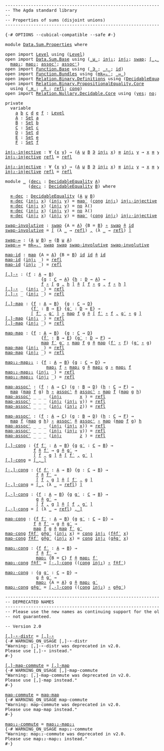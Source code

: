 <pre class="Agda"><a id="1" class="Comment">------------------------------------------------------------------------</a>
<a id="74" class="Comment">-- The Agda standard library</a>
<a id="103" class="Comment">--</a>
<a id="106" class="Comment">-- Properties of sums (disjoint unions)</a>
<a id="146" class="Comment">------------------------------------------------------------------------</a>

<a id="220" class="Symbol">{-#</a> <a id="224" class="Keyword">OPTIONS</a> <a id="232" class="Pragma">--cubical-compatible</a> <a id="253" class="Pragma">--safe</a> <a id="260" class="Symbol">#-}</a>

<a id="265" class="Keyword">module</a> <a id="272" href="Data.Sum.Properties.html" class="Module">Data.Sum.Properties</a> <a id="292" class="Keyword">where</a>

<a id="299" class="Keyword">open</a> <a id="304" class="Keyword">import</a> <a id="311" href="Level.html" class="Module">Level</a> <a id="317" class="Keyword">using</a> <a id="323" class="Symbol">(</a><a id="324" href="Agda.Primitive.html#742" class="Postulate">Level</a><a id="329" class="Symbol">)</a>
<a id="331" class="Keyword">open</a> <a id="336" class="Keyword">import</a> <a id="343" href="Data.Sum.Base.html" class="Module">Data.Sum.Base</a> <a id="357" class="Keyword">using</a> <a id="363" class="Symbol">(</a><a id="364" href="Data.Sum.Base.html#625" class="Datatype Operator">_⊎_</a><a id="367" class="Symbol">;</a> <a id="369" href="Data.Sum.Base.html#675" class="InductiveConstructor">inj₁</a><a id="373" class="Symbol">;</a> <a id="375" href="Data.Sum.Base.html#700" class="InductiveConstructor">inj₂</a><a id="379" class="Symbol">;</a> <a id="381" href="Data.Sum.Base.html#1185" class="Function">swap</a><a id="385" class="Symbol">;</a> <a id="387" href="Data.Sum.Base.html#811" class="Function Operator">[_,_]</a><a id="392" class="Symbol">;</a> <a id="394" href="Data.Sum.Base.html#1253" class="Function">map</a><a id="397" class="Symbol">;</a>
  <a id="401" href="Data.Sum.Base.html#1331" class="Function">map₁</a><a id="405" class="Symbol">;</a> <a id="407" href="Data.Sum.Base.html#1383" class="Function">map₂</a><a id="411" class="Symbol">;</a> <a id="413" href="Data.Sum.Base.html#1504" class="Function">assocˡ</a><a id="419" class="Symbol">;</a> <a id="421" href="Data.Sum.Base.html#1431" class="Function">assocʳ</a><a id="427" class="Symbol">)</a>
<a id="429" class="Keyword">open</a> <a id="434" class="Keyword">import</a> <a id="441" href="Function.Base.html" class="Module">Function.Base</a> <a id="455" class="Keyword">using</a> <a id="461" class="Symbol">(</a><a id="462" href="Function.Base.html#4486" class="Function Operator">_∋_</a><a id="465" class="Symbol">;</a> <a id="467" href="Function.Base.html#1115" class="Function Operator">_∘_</a><a id="470" class="Symbol">;</a> <a id="472" href="Function.Base.html#704" class="Function">id</a><a id="474" class="Symbol">)</a>
<a id="476" class="Keyword">open</a> <a id="481" class="Keyword">import</a> <a id="488" href="Function.Bundles.html" class="Module">Function.Bundles</a> <a id="505" class="Keyword">using</a> <a id="511" class="Symbol">(</a><a id="512" href="Function.Bundles.html#14924" class="Function">mk↔ₛ′</a><a id="517" class="Symbol">;</a> <a id="519" href="Function.Bundles.html#12701" class="Function Operator">_↔_</a><a id="522" class="Symbol">)</a>
<a id="524" class="Keyword">open</a> <a id="529" class="Keyword">import</a> <a id="536" href="Relation.Binary.Definitions.html" class="Module">Relation.Binary.Definitions</a> <a id="564" class="Keyword">using</a> <a id="570" class="Symbol">(</a><a id="571" href="Relation.Binary.Definitions.html#6834" class="Function">DecidableEquality</a><a id="588" class="Symbol">)</a>
<a id="590" class="Keyword">open</a> <a id="595" class="Keyword">import</a> <a id="602" href="Relation.Binary.PropositionalEquality.Core.html" class="Module">Relation.Binary.PropositionalEquality.Core</a>
  <a id="647" class="Keyword">using</a> <a id="653" class="Symbol">(</a><a id="654" href="Agda.Builtin.Equality.html#150" class="Datatype Operator">_≡_</a><a id="657" class="Symbol">;</a> <a id="659" href="Relation.Binary.PropositionalEquality.Core.html#1012" class="Function Operator">_≗_</a><a id="662" class="Symbol">;</a> <a id="664" href="Agda.Builtin.Equality.html#207" class="InductiveConstructor">refl</a><a id="668" class="Symbol">;</a> <a id="670" href="Relation.Binary.PropositionalEquality.Core.html#1339" class="Function">cong</a><a id="674" class="Symbol">)</a>
<a id="676" class="Keyword">open</a> <a id="681" class="Keyword">import</a> <a id="688" href="Relation.Nullary.Decidable.Core.html" class="Module">Relation.Nullary.Decidable.Core</a> <a id="720" class="Keyword">using</a> <a id="726" class="Symbol">(</a><a id="727" href="Relation.Nullary.Decidable.Core.html#1994" class="InductiveConstructor">yes</a><a id="730" class="Symbol">;</a> <a id="732" href="Relation.Nullary.Decidable.Core.html#2031" class="InductiveConstructor">no</a><a id="734" class="Symbol">;</a> <a id="736" href="Relation.Nullary.Decidable.Core.html#5914" class="Function">map′</a><a id="740" class="Symbol">)</a>

<a id="743" class="Keyword">private</a>
  <a id="753" class="Keyword">variable</a>
    <a id="766" href="Data.Sum.Properties.html#766" class="Generalizable">a</a> <a id="768" href="Data.Sum.Properties.html#768" class="Generalizable">b</a> <a id="770" href="Data.Sum.Properties.html#770" class="Generalizable">c</a> <a id="772" href="Data.Sum.Properties.html#772" class="Generalizable">d</a> <a id="774" href="Data.Sum.Properties.html#774" class="Generalizable">e</a> <a id="776" href="Data.Sum.Properties.html#776" class="Generalizable">f</a> <a id="778" class="Symbol">:</a> <a id="780" href="Agda.Primitive.html#742" class="Postulate">Level</a>
    <a id="790" href="Data.Sum.Properties.html#790" class="Generalizable">A</a> <a id="792" class="Symbol">:</a> <a id="794" href="Agda.Primitive.html#388" class="Primitive">Set</a> <a id="798" href="Data.Sum.Properties.html#766" class="Generalizable">a</a>
    <a id="804" href="Data.Sum.Properties.html#804" class="Generalizable">B</a> <a id="806" class="Symbol">:</a> <a id="808" href="Agda.Primitive.html#388" class="Primitive">Set</a> <a id="812" href="Data.Sum.Properties.html#768" class="Generalizable">b</a>
    <a id="818" href="Data.Sum.Properties.html#818" class="Generalizable">C</a> <a id="820" class="Symbol">:</a> <a id="822" href="Agda.Primitive.html#388" class="Primitive">Set</a> <a id="826" href="Data.Sum.Properties.html#770" class="Generalizable">c</a>
    <a id="832" href="Data.Sum.Properties.html#832" class="Generalizable">D</a> <a id="834" class="Symbol">:</a> <a id="836" href="Agda.Primitive.html#388" class="Primitive">Set</a> <a id="840" href="Data.Sum.Properties.html#772" class="Generalizable">d</a>
    <a id="846" href="Data.Sum.Properties.html#846" class="Generalizable">E</a> <a id="848" class="Symbol">:</a> <a id="850" href="Agda.Primitive.html#388" class="Primitive">Set</a> <a id="854" href="Data.Sum.Properties.html#774" class="Generalizable">e</a>
    <a id="860" href="Data.Sum.Properties.html#860" class="Generalizable">F</a> <a id="862" class="Symbol">:</a> <a id="864" href="Agda.Primitive.html#388" class="Primitive">Set</a> <a id="868" href="Data.Sum.Properties.html#776" class="Generalizable">f</a>

<a id="inj₁-injective"></a><a id="871" href="Data.Sum.Properties.html#871" class="Function">inj₁-injective</a> <a id="886" class="Symbol">:</a> <a id="888" class="Symbol">∀</a> <a id="890" class="Symbol">{</a><a id="891" href="Data.Sum.Properties.html#891" class="Bound">x</a> <a id="893" href="Data.Sum.Properties.html#893" class="Bound">y</a><a id="894" class="Symbol">}</a> <a id="896" class="Symbol">→</a> <a id="898" class="Symbol">(</a><a id="899" href="Data.Sum.Properties.html#790" class="Generalizable">A</a> <a id="901" href="Data.Sum.Base.html#625" class="Datatype Operator">⊎</a> <a id="903" href="Data.Sum.Properties.html#804" class="Generalizable">B</a> <a id="905" href="Function.Base.html#4486" class="Function Operator">∋</a> <a id="907" href="Data.Sum.Base.html#675" class="InductiveConstructor">inj₁</a> <a id="912" href="Data.Sum.Properties.html#891" class="Bound">x</a><a id="913" class="Symbol">)</a> <a id="915" href="Agda.Builtin.Equality.html#150" class="Datatype Operator">≡</a> <a id="917" href="Data.Sum.Base.html#675" class="InductiveConstructor">inj₁</a> <a id="922" href="Data.Sum.Properties.html#893" class="Bound">y</a> <a id="924" class="Symbol">→</a> <a id="926" href="Data.Sum.Properties.html#891" class="Bound">x</a> <a id="928" href="Agda.Builtin.Equality.html#150" class="Datatype Operator">≡</a> <a id="930" href="Data.Sum.Properties.html#893" class="Bound">y</a>
<a id="932" href="Data.Sum.Properties.html#871" class="Function">inj₁-injective</a> <a id="947" href="Agda.Builtin.Equality.html#207" class="InductiveConstructor">refl</a> <a id="952" class="Symbol">=</a> <a id="954" href="Agda.Builtin.Equality.html#207" class="InductiveConstructor">refl</a>

<a id="inj₂-injective"></a><a id="960" href="Data.Sum.Properties.html#960" class="Function">inj₂-injective</a> <a id="975" class="Symbol">:</a> <a id="977" class="Symbol">∀</a> <a id="979" class="Symbol">{</a><a id="980" href="Data.Sum.Properties.html#980" class="Bound">x</a> <a id="982" href="Data.Sum.Properties.html#982" class="Bound">y</a><a id="983" class="Symbol">}</a> <a id="985" class="Symbol">→</a> <a id="987" class="Symbol">(</a><a id="988" href="Data.Sum.Properties.html#790" class="Generalizable">A</a> <a id="990" href="Data.Sum.Base.html#625" class="Datatype Operator">⊎</a> <a id="992" href="Data.Sum.Properties.html#804" class="Generalizable">B</a> <a id="994" href="Function.Base.html#4486" class="Function Operator">∋</a> <a id="996" href="Data.Sum.Base.html#700" class="InductiveConstructor">inj₂</a> <a id="1001" href="Data.Sum.Properties.html#980" class="Bound">x</a><a id="1002" class="Symbol">)</a> <a id="1004" href="Agda.Builtin.Equality.html#150" class="Datatype Operator">≡</a> <a id="1006" href="Data.Sum.Base.html#700" class="InductiveConstructor">inj₂</a> <a id="1011" href="Data.Sum.Properties.html#982" class="Bound">y</a> <a id="1013" class="Symbol">→</a> <a id="1015" href="Data.Sum.Properties.html#980" class="Bound">x</a> <a id="1017" href="Agda.Builtin.Equality.html#150" class="Datatype Operator">≡</a> <a id="1019" href="Data.Sum.Properties.html#982" class="Bound">y</a>
<a id="1021" href="Data.Sum.Properties.html#960" class="Function">inj₂-injective</a> <a id="1036" href="Agda.Builtin.Equality.html#207" class="InductiveConstructor">refl</a> <a id="1041" class="Symbol">=</a> <a id="1043" href="Agda.Builtin.Equality.html#207" class="InductiveConstructor">refl</a>

<a id="1049" class="Keyword">module</a> <a id="1056" href="Data.Sum.Properties.html#1056" class="Module">_</a> <a id="1058" class="Symbol">(</a><a id="1059" href="Data.Sum.Properties.html#1059" class="Bound">dec₁</a> <a id="1064" class="Symbol">:</a> <a id="1066" href="Relation.Binary.Definitions.html#6834" class="Function">DecidableEquality</a> <a id="1084" href="Data.Sum.Properties.html#790" class="Generalizable">A</a><a id="1085" class="Symbol">)</a>
         <a id="1096" class="Symbol">(</a><a id="1097" href="Data.Sum.Properties.html#1097" class="Bound">dec₂</a> <a id="1102" class="Symbol">:</a> <a id="1104" href="Relation.Binary.Definitions.html#6834" class="Function">DecidableEquality</a> <a id="1122" href="Data.Sum.Properties.html#804" class="Generalizable">B</a><a id="1123" class="Symbol">)</a> <a id="1125" class="Keyword">where</a>

  <a id="1134" href="Data.Sum.Properties.html#1134" class="Function">≡-dec</a> <a id="1140" class="Symbol">:</a> <a id="1142" href="Relation.Binary.Definitions.html#6834" class="Function">DecidableEquality</a> <a id="1160" class="Symbol">(</a><a id="1161" href="Data.Sum.Properties.html#1084" class="Bound">A</a> <a id="1163" href="Data.Sum.Base.html#625" class="Datatype Operator">⊎</a> <a id="1165" href="Data.Sum.Properties.html#1122" class="Bound">B</a><a id="1166" class="Symbol">)</a>
  <a id="1170" href="Data.Sum.Properties.html#1134" class="Function">≡-dec</a> <a id="1176" class="Symbol">(</a><a id="1177" href="Data.Sum.Base.html#675" class="InductiveConstructor">inj₁</a> <a id="1182" href="Data.Sum.Properties.html#1182" class="Bound">x</a><a id="1183" class="Symbol">)</a> <a id="1185" class="Symbol">(</a><a id="1186" href="Data.Sum.Base.html#675" class="InductiveConstructor">inj₁</a> <a id="1191" href="Data.Sum.Properties.html#1191" class="Bound">y</a><a id="1192" class="Symbol">)</a> <a id="1194" class="Symbol">=</a> <a id="1196" href="Relation.Nullary.Decidable.Core.html#5914" class="Function">map′</a> <a id="1201" class="Symbol">(</a><a id="1202" href="Relation.Binary.PropositionalEquality.Core.html#1339" class="Function">cong</a> <a id="1207" href="Data.Sum.Base.html#675" class="InductiveConstructor">inj₁</a><a id="1211" class="Symbol">)</a> <a id="1213" href="Data.Sum.Properties.html#871" class="Function">inj₁-injective</a> <a id="1228" class="Symbol">(</a><a id="1229" href="Data.Sum.Properties.html#1059" class="Bound">dec₁</a> <a id="1234" href="Data.Sum.Properties.html#1182" class="Bound">x</a> <a id="1236" href="Data.Sum.Properties.html#1191" class="Bound">y</a><a id="1237" class="Symbol">)</a>
  <a id="1241" href="Data.Sum.Properties.html#1134" class="Function">≡-dec</a> <a id="1247" class="Symbol">(</a><a id="1248" href="Data.Sum.Base.html#675" class="InductiveConstructor">inj₁</a> <a id="1253" href="Data.Sum.Properties.html#1253" class="Bound">x</a><a id="1254" class="Symbol">)</a> <a id="1256" class="Symbol">(</a><a id="1257" href="Data.Sum.Base.html#700" class="InductiveConstructor">inj₂</a> <a id="1262" href="Data.Sum.Properties.html#1262" class="Bound">y</a><a id="1263" class="Symbol">)</a> <a id="1265" class="Symbol">=</a> <a id="1267" href="Relation.Nullary.Decidable.Core.html#2031" class="InductiveConstructor">no</a> <a id="1270" class="Symbol">λ()</a>
  <a id="1276" href="Data.Sum.Properties.html#1134" class="Function">≡-dec</a> <a id="1282" class="Symbol">(</a><a id="1283" href="Data.Sum.Base.html#700" class="InductiveConstructor">inj₂</a> <a id="1288" href="Data.Sum.Properties.html#1288" class="Bound">x</a><a id="1289" class="Symbol">)</a> <a id="1291" class="Symbol">(</a><a id="1292" href="Data.Sum.Base.html#675" class="InductiveConstructor">inj₁</a> <a id="1297" href="Data.Sum.Properties.html#1297" class="Bound">y</a><a id="1298" class="Symbol">)</a> <a id="1300" class="Symbol">=</a> <a id="1302" href="Relation.Nullary.Decidable.Core.html#2031" class="InductiveConstructor">no</a> <a id="1305" class="Symbol">λ()</a>
  <a id="1311" href="Data.Sum.Properties.html#1134" class="Function">≡-dec</a> <a id="1317" class="Symbol">(</a><a id="1318" href="Data.Sum.Base.html#700" class="InductiveConstructor">inj₂</a> <a id="1323" href="Data.Sum.Properties.html#1323" class="Bound">x</a><a id="1324" class="Symbol">)</a> <a id="1326" class="Symbol">(</a><a id="1327" href="Data.Sum.Base.html#700" class="InductiveConstructor">inj₂</a> <a id="1332" href="Data.Sum.Properties.html#1332" class="Bound">y</a><a id="1333" class="Symbol">)</a> <a id="1335" class="Symbol">=</a> <a id="1337" href="Relation.Nullary.Decidable.Core.html#5914" class="Function">map′</a> <a id="1342" class="Symbol">(</a><a id="1343" href="Relation.Binary.PropositionalEquality.Core.html#1339" class="Function">cong</a> <a id="1348" href="Data.Sum.Base.html#700" class="InductiveConstructor">inj₂</a><a id="1352" class="Symbol">)</a> <a id="1354" href="Data.Sum.Properties.html#960" class="Function">inj₂-injective</a> <a id="1369" class="Symbol">(</a><a id="1370" href="Data.Sum.Properties.html#1097" class="Bound">dec₂</a> <a id="1375" href="Data.Sum.Properties.html#1323" class="Bound">x</a> <a id="1377" href="Data.Sum.Properties.html#1332" class="Bound">y</a><a id="1378" class="Symbol">)</a>

<a id="swap-involutive"></a><a id="1381" href="Data.Sum.Properties.html#1381" class="Function">swap-involutive</a> <a id="1397" class="Symbol">:</a> <a id="1399" href="Data.Sum.Base.html#1185" class="Function">swap</a> <a id="1404" class="Symbol">{</a><a id="1405" class="Argument">A</a> <a id="1407" class="Symbol">=</a> <a id="1409" href="Data.Sum.Properties.html#790" class="Generalizable">A</a><a id="1410" class="Symbol">}</a> <a id="1412" class="Symbol">{</a><a id="1413" class="Argument">B</a> <a id="1415" class="Symbol">=</a> <a id="1417" href="Data.Sum.Properties.html#804" class="Generalizable">B</a><a id="1418" class="Symbol">}</a> <a id="1420" href="Function.Base.html#1115" class="Function Operator">∘</a> <a id="1422" href="Data.Sum.Base.html#1185" class="Function">swap</a> <a id="1427" href="Relation.Binary.PropositionalEquality.Core.html#1012" class="Function Operator">≗</a> <a id="1429" href="Function.Base.html#704" class="Function">id</a>
<a id="1432" href="Data.Sum.Properties.html#1381" class="Function">swap-involutive</a> <a id="1448" class="Symbol">=</a> <a id="1450" href="Data.Sum.Base.html#811" class="Function Operator">[</a> <a id="1452" class="Symbol">(λ</a> <a id="1455" href="Data.Sum.Properties.html#1455" class="Bound">_</a> <a id="1457" class="Symbol">→</a> <a id="1459" href="Agda.Builtin.Equality.html#207" class="InductiveConstructor">refl</a><a id="1463" class="Symbol">)</a> <a id="1465" href="Data.Sum.Base.html#811" class="Function Operator">,</a> <a id="1467" class="Symbol">(λ</a> <a id="1470" href="Data.Sum.Properties.html#1470" class="Bound">_</a> <a id="1472" class="Symbol">→</a> <a id="1474" href="Agda.Builtin.Equality.html#207" class="InductiveConstructor">refl</a><a id="1478" class="Symbol">)</a> <a id="1480" href="Data.Sum.Base.html#811" class="Function Operator">]</a>

<a id="swap-↔"></a><a id="1483" href="Data.Sum.Properties.html#1483" class="Function">swap-↔</a> <a id="1490" class="Symbol">:</a> <a id="1492" class="Symbol">(</a><a id="1493" href="Data.Sum.Properties.html#790" class="Generalizable">A</a> <a id="1495" href="Data.Sum.Base.html#625" class="Datatype Operator">⊎</a> <a id="1497" href="Data.Sum.Properties.html#804" class="Generalizable">B</a><a id="1498" class="Symbol">)</a> <a id="1500" href="Function.Bundles.html#12701" class="Function Operator">↔</a> <a id="1502" class="Symbol">(</a><a id="1503" href="Data.Sum.Properties.html#804" class="Generalizable">B</a> <a id="1505" href="Data.Sum.Base.html#625" class="Datatype Operator">⊎</a> <a id="1507" href="Data.Sum.Properties.html#790" class="Generalizable">A</a><a id="1508" class="Symbol">)</a>
<a id="1510" href="Data.Sum.Properties.html#1483" class="Function">swap-↔</a> <a id="1517" class="Symbol">=</a> <a id="1519" href="Function.Bundles.html#14924" class="Function">mk↔ₛ′</a> <a id="1525" href="Data.Sum.Base.html#1185" class="Function">swap</a> <a id="1530" href="Data.Sum.Base.html#1185" class="Function">swap</a> <a id="1535" href="Data.Sum.Properties.html#1381" class="Function">swap-involutive</a> <a id="1551" href="Data.Sum.Properties.html#1381" class="Function">swap-involutive</a>

<a id="map-id"></a><a id="1568" href="Data.Sum.Properties.html#1568" class="Function">map-id</a> <a id="1575" class="Symbol">:</a> <a id="1577" href="Data.Sum.Base.html#1253" class="Function">map</a> <a id="1581" class="Symbol">{</a><a id="1582" class="Argument">A</a> <a id="1584" class="Symbol">=</a> <a id="1586" href="Data.Sum.Properties.html#790" class="Generalizable">A</a><a id="1587" class="Symbol">}</a> <a id="1589" class="Symbol">{</a><a id="1590" class="Argument">B</a> <a id="1592" class="Symbol">=</a> <a id="1594" href="Data.Sum.Properties.html#804" class="Generalizable">B</a><a id="1595" class="Symbol">}</a> <a id="1597" href="Function.Base.html#704" class="Function">id</a> <a id="1600" href="Function.Base.html#704" class="Function">id</a> <a id="1603" href="Relation.Binary.PropositionalEquality.Core.html#1012" class="Function Operator">≗</a> <a id="1605" href="Function.Base.html#704" class="Function">id</a>
<a id="1608" href="Data.Sum.Properties.html#1568" class="Function">map-id</a> <a id="1615" class="Symbol">(</a><a id="1616" href="Data.Sum.Base.html#675" class="InductiveConstructor">inj₁</a> <a id="1621" class="Symbol">_)</a> <a id="1624" class="Symbol">=</a> <a id="1626" href="Agda.Builtin.Equality.html#207" class="InductiveConstructor">refl</a>
<a id="1631" href="Data.Sum.Properties.html#1568" class="Function">map-id</a> <a id="1638" class="Symbol">(</a><a id="1639" href="Data.Sum.Base.html#700" class="InductiveConstructor">inj₂</a> <a id="1644" class="Symbol">_)</a> <a id="1647" class="Symbol">=</a> <a id="1649" href="Agda.Builtin.Equality.html#207" class="InductiveConstructor">refl</a>

<a id="[,]-∘"></a><a id="1655" href="Data.Sum.Properties.html#1655" class="Function">[,]-∘</a> <a id="1661" class="Symbol">:</a> <a id="1663" class="Symbol">(</a><a id="1664" href="Data.Sum.Properties.html#1664" class="Bound">f</a> <a id="1666" class="Symbol">:</a> <a id="1668" href="Data.Sum.Properties.html#790" class="Generalizable">A</a> <a id="1670" class="Symbol">→</a> <a id="1672" href="Data.Sum.Properties.html#804" class="Generalizable">B</a><a id="1673" class="Symbol">)</a>
              <a id="1689" class="Symbol">{</a><a id="1690" href="Data.Sum.Properties.html#1690" class="Bound">g</a> <a id="1692" class="Symbol">:</a> <a id="1694" href="Data.Sum.Properties.html#818" class="Generalizable">C</a> <a id="1696" class="Symbol">→</a> <a id="1698" href="Data.Sum.Properties.html#790" class="Generalizable">A</a><a id="1699" class="Symbol">}</a> <a id="1701" class="Symbol">{</a><a id="1702" href="Data.Sum.Properties.html#1702" class="Bound">h</a> <a id="1704" class="Symbol">:</a> <a id="1706" href="Data.Sum.Properties.html#832" class="Generalizable">D</a> <a id="1708" class="Symbol">→</a> <a id="1710" href="Data.Sum.Properties.html#790" class="Generalizable">A</a><a id="1711" class="Symbol">}</a> <a id="1713" class="Symbol">→</a>
              <a id="1729" href="Data.Sum.Properties.html#1664" class="Bound">f</a> <a id="1731" href="Function.Base.html#1115" class="Function Operator">∘</a> <a id="1733" href="Data.Sum.Base.html#811" class="Function Operator">[</a> <a id="1735" href="Data.Sum.Properties.html#1690" class="Bound">g</a> <a id="1737" href="Data.Sum.Base.html#811" class="Function Operator">,</a> <a id="1739" href="Data.Sum.Properties.html#1702" class="Bound">h</a> <a id="1741" href="Data.Sum.Base.html#811" class="Function Operator">]</a> <a id="1743" href="Relation.Binary.PropositionalEquality.Core.html#1012" class="Function Operator">≗</a> <a id="1745" href="Data.Sum.Base.html#811" class="Function Operator">[</a> <a id="1747" href="Data.Sum.Properties.html#1664" class="Bound">f</a> <a id="1749" href="Function.Base.html#1115" class="Function Operator">∘</a> <a id="1751" href="Data.Sum.Properties.html#1690" class="Bound">g</a> <a id="1753" href="Data.Sum.Base.html#811" class="Function Operator">,</a> <a id="1755" href="Data.Sum.Properties.html#1664" class="Bound">f</a> <a id="1757" href="Function.Base.html#1115" class="Function Operator">∘</a> <a id="1759" href="Data.Sum.Properties.html#1702" class="Bound">h</a> <a id="1761" href="Data.Sum.Base.html#811" class="Function Operator">]</a>
<a id="1763" href="Data.Sum.Properties.html#1655" class="Function">[,]-∘</a> <a id="1769" class="Symbol">_</a> <a id="1771" class="Symbol">(</a><a id="1772" href="Data.Sum.Base.html#675" class="InductiveConstructor">inj₁</a> <a id="1777" class="Symbol">_)</a> <a id="1780" class="Symbol">=</a> <a id="1782" href="Agda.Builtin.Equality.html#207" class="InductiveConstructor">refl</a>
<a id="1787" href="Data.Sum.Properties.html#1655" class="Function">[,]-∘</a> <a id="1793" class="Symbol">_</a> <a id="1795" class="Symbol">(</a><a id="1796" href="Data.Sum.Base.html#700" class="InductiveConstructor">inj₂</a> <a id="1801" class="Symbol">_)</a> <a id="1804" class="Symbol">=</a> <a id="1806" href="Agda.Builtin.Equality.html#207" class="InductiveConstructor">refl</a>

<a id="[,]-map"></a><a id="1812" href="Data.Sum.Properties.html#1812" class="Function">[,]-map</a> <a id="1820" class="Symbol">:</a> <a id="1822" class="Symbol">{</a><a id="1823" href="Data.Sum.Properties.html#1823" class="Bound">f</a> <a id="1825" class="Symbol">:</a> <a id="1827" href="Data.Sum.Properties.html#790" class="Generalizable">A</a> <a id="1829" class="Symbol">→</a> <a id="1831" href="Data.Sum.Properties.html#804" class="Generalizable">B</a><a id="1832" class="Symbol">}</a>  <a id="1835" class="Symbol">{</a><a id="1836" href="Data.Sum.Properties.html#1836" class="Bound">g</a> <a id="1838" class="Symbol">:</a> <a id="1840" href="Data.Sum.Properties.html#818" class="Generalizable">C</a> <a id="1842" class="Symbol">→</a> <a id="1844" href="Data.Sum.Properties.html#832" class="Generalizable">D</a><a id="1845" class="Symbol">}</a>
          <a id="1857" class="Symbol">{</a><a id="1858" href="Data.Sum.Properties.html#1858" class="Bound">f′</a> <a id="1861" class="Symbol">:</a> <a id="1863" href="Data.Sum.Properties.html#804" class="Generalizable">B</a> <a id="1865" class="Symbol">→</a> <a id="1867" href="Data.Sum.Properties.html#846" class="Generalizable">E</a><a id="1868" class="Symbol">}</a> <a id="1870" class="Symbol">{</a><a id="1871" href="Data.Sum.Properties.html#1871" class="Bound">g′</a> <a id="1874" class="Symbol">:</a> <a id="1876" href="Data.Sum.Properties.html#832" class="Generalizable">D</a> <a id="1878" class="Symbol">→</a> <a id="1880" href="Data.Sum.Properties.html#846" class="Generalizable">E</a><a id="1881" class="Symbol">}</a> <a id="1883" class="Symbol">→</a>
          <a id="1895" href="Data.Sum.Base.html#811" class="Function Operator">[</a> <a id="1897" href="Data.Sum.Properties.html#1858" class="Bound">f′</a> <a id="1900" href="Data.Sum.Base.html#811" class="Function Operator">,</a> <a id="1902" href="Data.Sum.Properties.html#1871" class="Bound">g′</a> <a id="1905" href="Data.Sum.Base.html#811" class="Function Operator">]</a> <a id="1907" href="Function.Base.html#1115" class="Function Operator">∘</a> <a id="1909" href="Data.Sum.Base.html#1253" class="Function">map</a> <a id="1913" href="Data.Sum.Properties.html#1823" class="Bound">f</a> <a id="1915" href="Data.Sum.Properties.html#1836" class="Bound">g</a> <a id="1917" href="Relation.Binary.PropositionalEquality.Core.html#1012" class="Function Operator">≗</a> <a id="1919" href="Data.Sum.Base.html#811" class="Function Operator">[</a> <a id="1921" href="Data.Sum.Properties.html#1858" class="Bound">f′</a> <a id="1924" href="Function.Base.html#1115" class="Function Operator">∘</a> <a id="1926" href="Data.Sum.Properties.html#1823" class="Bound">f</a> <a id="1928" href="Data.Sum.Base.html#811" class="Function Operator">,</a> <a id="1930" href="Data.Sum.Properties.html#1871" class="Bound">g′</a> <a id="1933" href="Function.Base.html#1115" class="Function Operator">∘</a> <a id="1935" href="Data.Sum.Properties.html#1836" class="Bound">g</a> <a id="1937" href="Data.Sum.Base.html#811" class="Function Operator">]</a>
<a id="1939" href="Data.Sum.Properties.html#1812" class="Function">[,]-map</a> <a id="1947" class="Symbol">(</a><a id="1948" href="Data.Sum.Base.html#675" class="InductiveConstructor">inj₁</a> <a id="1953" class="Symbol">_)</a> <a id="1956" class="Symbol">=</a> <a id="1958" href="Agda.Builtin.Equality.html#207" class="InductiveConstructor">refl</a>
<a id="1963" href="Data.Sum.Properties.html#1812" class="Function">[,]-map</a> <a id="1971" class="Symbol">(</a><a id="1972" href="Data.Sum.Base.html#700" class="InductiveConstructor">inj₂</a> <a id="1977" class="Symbol">_)</a> <a id="1980" class="Symbol">=</a> <a id="1982" href="Agda.Builtin.Equality.html#207" class="InductiveConstructor">refl</a>

<a id="map-map"></a><a id="1988" href="Data.Sum.Properties.html#1988" class="Function">map-map</a> <a id="1996" class="Symbol">:</a> <a id="1998" class="Symbol">{</a><a id="1999" href="Data.Sum.Properties.html#1999" class="Bound">f</a> <a id="2001" class="Symbol">:</a> <a id="2003" href="Data.Sum.Properties.html#790" class="Generalizable">A</a> <a id="2005" class="Symbol">→</a> <a id="2007" href="Data.Sum.Properties.html#804" class="Generalizable">B</a><a id="2008" class="Symbol">}</a>  <a id="2011" class="Symbol">{</a><a id="2012" href="Data.Sum.Properties.html#2012" class="Bound">g</a> <a id="2014" class="Symbol">:</a> <a id="2016" href="Data.Sum.Properties.html#818" class="Generalizable">C</a> <a id="2018" class="Symbol">→</a> <a id="2020" href="Data.Sum.Properties.html#832" class="Generalizable">D</a><a id="2021" class="Symbol">}</a>
              <a id="2037" class="Symbol">{</a><a id="2038" href="Data.Sum.Properties.html#2038" class="Bound">f′</a> <a id="2041" class="Symbol">:</a> <a id="2043" href="Data.Sum.Properties.html#804" class="Generalizable">B</a> <a id="2045" class="Symbol">→</a> <a id="2047" href="Data.Sum.Properties.html#846" class="Generalizable">E</a><a id="2048" class="Symbol">}</a> <a id="2050" class="Symbol">{</a><a id="2051" href="Data.Sum.Properties.html#2051" class="Bound">g′</a> <a id="2054" class="Symbol">:</a> <a id="2056" href="Data.Sum.Properties.html#832" class="Generalizable">D</a> <a id="2058" class="Symbol">→</a> <a id="2060" href="Data.Sum.Properties.html#860" class="Generalizable">F</a><a id="2061" class="Symbol">}</a> <a id="2063" class="Symbol">→</a>
              <a id="2079" href="Data.Sum.Base.html#1253" class="Function">map</a> <a id="2083" href="Data.Sum.Properties.html#2038" class="Bound">f′</a> <a id="2086" href="Data.Sum.Properties.html#2051" class="Bound">g′</a> <a id="2089" href="Function.Base.html#1115" class="Function Operator">∘</a> <a id="2091" href="Data.Sum.Base.html#1253" class="Function">map</a> <a id="2095" href="Data.Sum.Properties.html#1999" class="Bound">f</a> <a id="2097" href="Data.Sum.Properties.html#2012" class="Bound">g</a> <a id="2099" href="Relation.Binary.PropositionalEquality.Core.html#1012" class="Function Operator">≗</a> <a id="2101" href="Data.Sum.Base.html#1253" class="Function">map</a> <a id="2105" class="Symbol">(</a><a id="2106" href="Data.Sum.Properties.html#2038" class="Bound">f′</a> <a id="2109" href="Function.Base.html#1115" class="Function Operator">∘</a> <a id="2111" href="Data.Sum.Properties.html#1999" class="Bound">f</a><a id="2112" class="Symbol">)</a> <a id="2114" class="Symbol">(</a><a id="2115" href="Data.Sum.Properties.html#2051" class="Bound">g′</a> <a id="2118" href="Function.Base.html#1115" class="Function Operator">∘</a> <a id="2120" href="Data.Sum.Properties.html#2012" class="Bound">g</a><a id="2121" class="Symbol">)</a>
<a id="2123" href="Data.Sum.Properties.html#1988" class="Function">map-map</a> <a id="2131" class="Symbol">(</a><a id="2132" href="Data.Sum.Base.html#675" class="InductiveConstructor">inj₁</a> <a id="2137" class="Symbol">_)</a> <a id="2140" class="Symbol">=</a> <a id="2142" href="Agda.Builtin.Equality.html#207" class="InductiveConstructor">refl</a>
<a id="2147" href="Data.Sum.Properties.html#1988" class="Function">map-map</a> <a id="2155" class="Symbol">(</a><a id="2156" href="Data.Sum.Base.html#700" class="InductiveConstructor">inj₂</a> <a id="2161" class="Symbol">_)</a> <a id="2164" class="Symbol">=</a> <a id="2166" href="Agda.Builtin.Equality.html#207" class="InductiveConstructor">refl</a>

<a id="map₁₂-map₂₁"></a><a id="2172" href="Data.Sum.Properties.html#2172" class="Function">map₁₂-map₂₁</a> <a id="2184" class="Symbol">:</a> <a id="2186" class="Symbol">{</a><a id="2187" href="Data.Sum.Properties.html#2187" class="Bound">f</a> <a id="2189" class="Symbol">:</a> <a id="2191" href="Data.Sum.Properties.html#790" class="Generalizable">A</a> <a id="2193" class="Symbol">→</a> <a id="2195" href="Data.Sum.Properties.html#804" class="Generalizable">B</a><a id="2196" class="Symbol">}</a> <a id="2198" class="Symbol">{</a><a id="2199" href="Data.Sum.Properties.html#2199" class="Bound">g</a> <a id="2201" class="Symbol">:</a> <a id="2203" href="Data.Sum.Properties.html#818" class="Generalizable">C</a> <a id="2205" class="Symbol">→</a> <a id="2207" href="Data.Sum.Properties.html#832" class="Generalizable">D</a><a id="2208" class="Symbol">}</a> <a id="2210" class="Symbol">→</a>
                <a id="2228" href="Data.Sum.Base.html#1331" class="Function">map₁</a> <a id="2233" href="Data.Sum.Properties.html#2187" class="Bound">f</a> <a id="2235" href="Function.Base.html#1115" class="Function Operator">∘</a> <a id="2237" href="Data.Sum.Base.html#1383" class="Function">map₂</a> <a id="2242" href="Data.Sum.Properties.html#2199" class="Bound">g</a> <a id="2244" href="Relation.Binary.PropositionalEquality.Core.html#1012" class="Function Operator">≗</a> <a id="2246" href="Data.Sum.Base.html#1383" class="Function">map₂</a> <a id="2251" href="Data.Sum.Properties.html#2199" class="Bound">g</a> <a id="2253" href="Function.Base.html#1115" class="Function Operator">∘</a> <a id="2255" href="Data.Sum.Base.html#1331" class="Function">map₁</a> <a id="2260" href="Data.Sum.Properties.html#2187" class="Bound">f</a>
<a id="2262" href="Data.Sum.Properties.html#2172" class="Function">map₁₂-map₂₁</a> <a id="2274" class="Symbol">(</a><a id="2275" href="Data.Sum.Base.html#675" class="InductiveConstructor">inj₁</a> <a id="2280" class="Symbol">_)</a> <a id="2283" class="Symbol">=</a> <a id="2285" href="Agda.Builtin.Equality.html#207" class="InductiveConstructor">refl</a>
<a id="2290" href="Data.Sum.Properties.html#2172" class="Function">map₁₂-map₂₁</a> <a id="2302" class="Symbol">(</a><a id="2303" href="Data.Sum.Base.html#700" class="InductiveConstructor">inj₂</a> <a id="2308" class="Symbol">_)</a> <a id="2311" class="Symbol">=</a> <a id="2313" href="Agda.Builtin.Equality.html#207" class="InductiveConstructor">refl</a>

<a id="map-assocˡ"></a><a id="2319" href="Data.Sum.Properties.html#2319" class="Function">map-assocˡ</a> <a id="2330" class="Symbol">:</a> <a id="2332" class="Symbol">(</a><a id="2333" href="Data.Sum.Properties.html#2333" class="Bound">f</a> <a id="2335" class="Symbol">:</a> <a id="2337" href="Data.Sum.Properties.html#790" class="Generalizable">A</a> <a id="2339" class="Symbol">→</a> <a id="2341" href="Data.Sum.Properties.html#818" class="Generalizable">C</a><a id="2342" class="Symbol">)</a> <a id="2344" class="Symbol">(</a><a id="2345" href="Data.Sum.Properties.html#2345" class="Bound">g</a> <a id="2347" class="Symbol">:</a> <a id="2349" href="Data.Sum.Properties.html#804" class="Generalizable">B</a> <a id="2351" class="Symbol">→</a> <a id="2353" href="Data.Sum.Properties.html#832" class="Generalizable">D</a><a id="2354" class="Symbol">)</a> <a id="2356" class="Symbol">(</a><a id="2357" href="Data.Sum.Properties.html#2357" class="Bound">h</a> <a id="2359" class="Symbol">:</a> <a id="2361" href="Data.Sum.Properties.html#818" class="Generalizable">C</a> <a id="2363" class="Symbol">→</a> <a id="2365" href="Data.Sum.Properties.html#860" class="Generalizable">F</a><a id="2366" class="Symbol">)</a> <a id="2368" class="Symbol">→</a>
  <a id="2372" href="Data.Sum.Base.html#1253" class="Function">map</a> <a id="2376" class="Symbol">(</a><a id="2377" href="Data.Sum.Base.html#1253" class="Function">map</a> <a id="2381" href="Data.Sum.Properties.html#2333" class="Bound">f</a> <a id="2383" href="Data.Sum.Properties.html#2345" class="Bound">g</a><a id="2384" class="Symbol">)</a> <a id="2386" href="Data.Sum.Properties.html#2357" class="Bound">h</a> <a id="2388" href="Function.Base.html#1115" class="Function Operator">∘</a> <a id="2390" href="Data.Sum.Base.html#1504" class="Function">assocˡ</a> <a id="2397" href="Relation.Binary.PropositionalEquality.Core.html#1012" class="Function Operator">≗</a> <a id="2399" href="Data.Sum.Base.html#1504" class="Function">assocˡ</a> <a id="2406" href="Function.Base.html#1115" class="Function Operator">∘</a> <a id="2408" href="Data.Sum.Base.html#1253" class="Function">map</a> <a id="2412" href="Data.Sum.Properties.html#2333" class="Bound">f</a> <a id="2414" class="Symbol">(</a><a id="2415" href="Data.Sum.Base.html#1253" class="Function">map</a> <a id="2419" href="Data.Sum.Properties.html#2345" class="Bound">g</a> <a id="2421" href="Data.Sum.Properties.html#2357" class="Bound">h</a><a id="2422" class="Symbol">)</a>
<a id="2424" href="Data.Sum.Properties.html#2319" class="Function">map-assocˡ</a> <a id="2435" class="Symbol">_</a> <a id="2437" class="Symbol">_</a> <a id="2439" class="Symbol">_</a> <a id="2441" class="Symbol">(</a><a id="2442" href="Data.Sum.Base.html#675" class="InductiveConstructor">inj₁</a>       <a id="2453" href="Data.Sum.Properties.html#2453" class="Bound">x</a> <a id="2455" class="Symbol">)</a> <a id="2457" class="Symbol">=</a> <a id="2459" href="Agda.Builtin.Equality.html#207" class="InductiveConstructor">refl</a>
<a id="2464" href="Data.Sum.Properties.html#2319" class="Function">map-assocˡ</a> <a id="2475" class="Symbol">_</a> <a id="2477" class="Symbol">_</a> <a id="2479" class="Symbol">_</a> <a id="2481" class="Symbol">(</a><a id="2482" href="Data.Sum.Base.html#700" class="InductiveConstructor">inj₂</a> <a id="2487" class="Symbol">(</a><a id="2488" href="Data.Sum.Base.html#675" class="InductiveConstructor">inj₁</a> <a id="2493" href="Data.Sum.Properties.html#2493" class="Bound">y</a><a id="2494" class="Symbol">))</a> <a id="2497" class="Symbol">=</a> <a id="2499" href="Agda.Builtin.Equality.html#207" class="InductiveConstructor">refl</a>
<a id="2504" href="Data.Sum.Properties.html#2319" class="Function">map-assocˡ</a> <a id="2515" class="Symbol">_</a> <a id="2517" class="Symbol">_</a> <a id="2519" class="Symbol">_</a> <a id="2521" class="Symbol">(</a><a id="2522" href="Data.Sum.Base.html#700" class="InductiveConstructor">inj₂</a> <a id="2527" class="Symbol">(</a><a id="2528" href="Data.Sum.Base.html#700" class="InductiveConstructor">inj₂</a> <a id="2533" href="Data.Sum.Properties.html#2533" class="Bound">z</a><a id="2534" class="Symbol">))</a> <a id="2537" class="Symbol">=</a> <a id="2539" href="Agda.Builtin.Equality.html#207" class="InductiveConstructor">refl</a>

<a id="map-assocʳ"></a><a id="2545" href="Data.Sum.Properties.html#2545" class="Function">map-assocʳ</a> <a id="2556" class="Symbol">:</a> <a id="2558" class="Symbol">(</a><a id="2559" href="Data.Sum.Properties.html#2559" class="Bound">f</a> <a id="2561" class="Symbol">:</a> <a id="2563" href="Data.Sum.Properties.html#790" class="Generalizable">A</a> <a id="2565" class="Symbol">→</a> <a id="2567" href="Data.Sum.Properties.html#818" class="Generalizable">C</a><a id="2568" class="Symbol">)</a> <a id="2570" class="Symbol">(</a><a id="2571" href="Data.Sum.Properties.html#2571" class="Bound">g</a> <a id="2573" class="Symbol">:</a> <a id="2575" href="Data.Sum.Properties.html#804" class="Generalizable">B</a> <a id="2577" class="Symbol">→</a> <a id="2579" href="Data.Sum.Properties.html#832" class="Generalizable">D</a><a id="2580" class="Symbol">)</a> <a id="2582" class="Symbol">(</a><a id="2583" href="Data.Sum.Properties.html#2583" class="Bound">h</a> <a id="2585" class="Symbol">:</a> <a id="2587" href="Data.Sum.Properties.html#818" class="Generalizable">C</a> <a id="2589" class="Symbol">→</a> <a id="2591" href="Data.Sum.Properties.html#860" class="Generalizable">F</a><a id="2592" class="Symbol">)</a> <a id="2594" class="Symbol">→</a>
  <a id="2598" href="Data.Sum.Base.html#1253" class="Function">map</a> <a id="2602" href="Data.Sum.Properties.html#2559" class="Bound">f</a> <a id="2604" class="Symbol">(</a><a id="2605" href="Data.Sum.Base.html#1253" class="Function">map</a> <a id="2609" href="Data.Sum.Properties.html#2571" class="Bound">g</a> <a id="2611" href="Data.Sum.Properties.html#2583" class="Bound">h</a><a id="2612" class="Symbol">)</a> <a id="2614" href="Function.Base.html#1115" class="Function Operator">∘</a> <a id="2616" href="Data.Sum.Base.html#1431" class="Function">assocʳ</a> <a id="2623" href="Relation.Binary.PropositionalEquality.Core.html#1012" class="Function Operator">≗</a> <a id="2625" href="Data.Sum.Base.html#1431" class="Function">assocʳ</a> <a id="2632" href="Function.Base.html#1115" class="Function Operator">∘</a> <a id="2634" href="Data.Sum.Base.html#1253" class="Function">map</a> <a id="2638" class="Symbol">(</a><a id="2639" href="Data.Sum.Base.html#1253" class="Function">map</a> <a id="2643" href="Data.Sum.Properties.html#2559" class="Bound">f</a> <a id="2645" href="Data.Sum.Properties.html#2571" class="Bound">g</a><a id="2646" class="Symbol">)</a> <a id="2648" href="Data.Sum.Properties.html#2583" class="Bound">h</a>
<a id="2650" href="Data.Sum.Properties.html#2545" class="Function">map-assocʳ</a> <a id="2661" class="Symbol">_</a> <a id="2663" class="Symbol">_</a> <a id="2665" class="Symbol">_</a> <a id="2667" class="Symbol">(</a><a id="2668" href="Data.Sum.Base.html#675" class="InductiveConstructor">inj₁</a> <a id="2673" class="Symbol">(</a><a id="2674" href="Data.Sum.Base.html#675" class="InductiveConstructor">inj₁</a> <a id="2679" href="Data.Sum.Properties.html#2679" class="Bound">x</a><a id="2680" class="Symbol">))</a> <a id="2683" class="Symbol">=</a> <a id="2685" href="Agda.Builtin.Equality.html#207" class="InductiveConstructor">refl</a>
<a id="2690" href="Data.Sum.Properties.html#2545" class="Function">map-assocʳ</a> <a id="2701" class="Symbol">_</a> <a id="2703" class="Symbol">_</a> <a id="2705" class="Symbol">_</a> <a id="2707" class="Symbol">(</a><a id="2708" href="Data.Sum.Base.html#675" class="InductiveConstructor">inj₁</a> <a id="2713" class="Symbol">(</a><a id="2714" href="Data.Sum.Base.html#700" class="InductiveConstructor">inj₂</a> <a id="2719" href="Data.Sum.Properties.html#2719" class="Bound">y</a><a id="2720" class="Symbol">))</a> <a id="2723" class="Symbol">=</a> <a id="2725" href="Agda.Builtin.Equality.html#207" class="InductiveConstructor">refl</a>
<a id="2730" href="Data.Sum.Properties.html#2545" class="Function">map-assocʳ</a> <a id="2741" class="Symbol">_</a> <a id="2743" class="Symbol">_</a> <a id="2745" class="Symbol">_</a> <a id="2747" class="Symbol">(</a><a id="2748" href="Data.Sum.Base.html#700" class="InductiveConstructor">inj₂</a>       <a id="2759" href="Data.Sum.Properties.html#2759" class="Bound">z</a> <a id="2761" class="Symbol">)</a> <a id="2763" class="Symbol">=</a> <a id="2765" href="Agda.Builtin.Equality.html#207" class="InductiveConstructor">refl</a>

<a id="[,]-cong"></a><a id="2771" href="Data.Sum.Properties.html#2771" class="Function">[,]-cong</a> <a id="2780" class="Symbol">:</a> <a id="2782" class="Symbol">{</a><a id="2783" href="Data.Sum.Properties.html#2783" class="Bound">f</a> <a id="2785" href="Data.Sum.Properties.html#2785" class="Bound">f′</a> <a id="2788" class="Symbol">:</a> <a id="2790" href="Data.Sum.Properties.html#790" class="Generalizable">A</a> <a id="2792" class="Symbol">→</a> <a id="2794" href="Data.Sum.Properties.html#804" class="Generalizable">B</a><a id="2795" class="Symbol">}</a> <a id="2797" class="Symbol">{</a><a id="2798" href="Data.Sum.Properties.html#2798" class="Bound">g</a> <a id="2800" href="Data.Sum.Properties.html#2800" class="Bound">g′</a> <a id="2803" class="Symbol">:</a> <a id="2805" href="Data.Sum.Properties.html#818" class="Generalizable">C</a> <a id="2807" class="Symbol">→</a> <a id="2809" href="Data.Sum.Properties.html#804" class="Generalizable">B</a><a id="2810" class="Symbol">}</a> <a id="2812" class="Symbol">→</a>
           <a id="2825" href="Data.Sum.Properties.html#2783" class="Bound">f</a> <a id="2827" href="Relation.Binary.PropositionalEquality.Core.html#1012" class="Function Operator">≗</a> <a id="2829" href="Data.Sum.Properties.html#2785" class="Bound">f′</a> <a id="2832" class="Symbol">→</a> <a id="2834" href="Data.Sum.Properties.html#2798" class="Bound">g</a> <a id="2836" href="Relation.Binary.PropositionalEquality.Core.html#1012" class="Function Operator">≗</a> <a id="2838" href="Data.Sum.Properties.html#2800" class="Bound">g′</a> <a id="2841" class="Symbol">→</a>
           <a id="2854" href="Data.Sum.Base.html#811" class="Function Operator">[</a> <a id="2856" href="Data.Sum.Properties.html#2783" class="Bound">f</a> <a id="2858" href="Data.Sum.Base.html#811" class="Function Operator">,</a> <a id="2860" href="Data.Sum.Properties.html#2798" class="Bound">g</a> <a id="2862" href="Data.Sum.Base.html#811" class="Function Operator">]</a> <a id="2864" href="Relation.Binary.PropositionalEquality.Core.html#1012" class="Function Operator">≗</a> <a id="2866" href="Data.Sum.Base.html#811" class="Function Operator">[</a> <a id="2868" href="Data.Sum.Properties.html#2785" class="Bound">f′</a> <a id="2871" href="Data.Sum.Base.html#811" class="Function Operator">,</a> <a id="2873" href="Data.Sum.Properties.html#2800" class="Bound">g′</a> <a id="2876" href="Data.Sum.Base.html#811" class="Function Operator">]</a>
<a id="2878" href="Data.Sum.Properties.html#2771" class="Function">[,]-cong</a> <a id="2887" class="Symbol">=</a> <a id="2889" href="Data.Sum.Base.html#811" class="Function Operator">[_,_]</a>

<a id="[-,]-cong"></a><a id="2896" href="Data.Sum.Properties.html#2896" class="Function">[-,]-cong</a> <a id="2906" class="Symbol">:</a> <a id="2908" class="Symbol">{</a><a id="2909" href="Data.Sum.Properties.html#2909" class="Bound">f</a> <a id="2911" href="Data.Sum.Properties.html#2911" class="Bound">f′</a> <a id="2914" class="Symbol">:</a> <a id="2916" href="Data.Sum.Properties.html#790" class="Generalizable">A</a> <a id="2918" class="Symbol">→</a> <a id="2920" href="Data.Sum.Properties.html#804" class="Generalizable">B</a><a id="2921" class="Symbol">}</a> <a id="2923" class="Symbol">{</a><a id="2924" href="Data.Sum.Properties.html#2924" class="Bound">g</a> <a id="2926" class="Symbol">:</a> <a id="2928" href="Data.Sum.Properties.html#818" class="Generalizable">C</a> <a id="2930" class="Symbol">→</a> <a id="2932" href="Data.Sum.Properties.html#804" class="Generalizable">B</a><a id="2933" class="Symbol">}</a> <a id="2935" class="Symbol">→</a>
            <a id="2949" href="Data.Sum.Properties.html#2909" class="Bound">f</a> <a id="2951" href="Relation.Binary.PropositionalEquality.Core.html#1012" class="Function Operator">≗</a> <a id="2953" href="Data.Sum.Properties.html#2911" class="Bound">f′</a> <a id="2956" class="Symbol">→</a>
            <a id="2970" href="Data.Sum.Base.html#811" class="Function Operator">[</a> <a id="2972" href="Data.Sum.Properties.html#2909" class="Bound">f</a> <a id="2974" href="Data.Sum.Base.html#811" class="Function Operator">,</a> <a id="2976" href="Data.Sum.Properties.html#2924" class="Bound">g</a> <a id="2978" href="Data.Sum.Base.html#811" class="Function Operator">]</a> <a id="2980" href="Relation.Binary.PropositionalEquality.Core.html#1012" class="Function Operator">≗</a> <a id="2982" href="Data.Sum.Base.html#811" class="Function Operator">[</a> <a id="2984" href="Data.Sum.Properties.html#2911" class="Bound">f′</a> <a id="2987" href="Data.Sum.Base.html#811" class="Function Operator">,</a> <a id="2989" href="Data.Sum.Properties.html#2924" class="Bound">g</a> <a id="2991" href="Data.Sum.Base.html#811" class="Function Operator">]</a>
<a id="2993" href="Data.Sum.Properties.html#2896" class="Function">[-,]-cong</a> <a id="3003" class="Symbol">=</a> <a id="3005" href="Data.Sum.Base.html#811" class="Function Operator">[_,</a> <a id="3009" class="Symbol">(λ</a> <a id="3012" href="Data.Sum.Properties.html#3012" class="Bound">_</a> <a id="3014" class="Symbol">→</a> <a id="3016" href="Agda.Builtin.Equality.html#207" class="InductiveConstructor">refl</a><a id="3020" class="Symbol">)</a> <a id="3022" href="Data.Sum.Base.html#811" class="Function Operator">]</a>

<a id="[,-]-cong"></a><a id="3025" href="Data.Sum.Properties.html#3025" class="Function">[,-]-cong</a> <a id="3035" class="Symbol">:</a> <a id="3037" class="Symbol">{</a><a id="3038" href="Data.Sum.Properties.html#3038" class="Bound">f</a> <a id="3040" class="Symbol">:</a> <a id="3042" href="Data.Sum.Properties.html#790" class="Generalizable">A</a> <a id="3044" class="Symbol">→</a> <a id="3046" href="Data.Sum.Properties.html#804" class="Generalizable">B</a><a id="3047" class="Symbol">}</a> <a id="3049" class="Symbol">{</a><a id="3050" href="Data.Sum.Properties.html#3050" class="Bound">g</a> <a id="3052" href="Data.Sum.Properties.html#3052" class="Bound">g′</a> <a id="3055" class="Symbol">:</a> <a id="3057" href="Data.Sum.Properties.html#818" class="Generalizable">C</a> <a id="3059" class="Symbol">→</a> <a id="3061" href="Data.Sum.Properties.html#804" class="Generalizable">B</a><a id="3062" class="Symbol">}</a> <a id="3064" class="Symbol">→</a>
            <a id="3078" href="Data.Sum.Properties.html#3050" class="Bound">g</a> <a id="3080" href="Relation.Binary.PropositionalEquality.Core.html#1012" class="Function Operator">≗</a> <a id="3082" href="Data.Sum.Properties.html#3052" class="Bound">g′</a> <a id="3085" class="Symbol">→</a>
            <a id="3099" href="Data.Sum.Base.html#811" class="Function Operator">[</a> <a id="3101" href="Data.Sum.Properties.html#3038" class="Bound">f</a> <a id="3103" href="Data.Sum.Base.html#811" class="Function Operator">,</a> <a id="3105" href="Data.Sum.Properties.html#3050" class="Bound">g</a> <a id="3107" href="Data.Sum.Base.html#811" class="Function Operator">]</a> <a id="3109" href="Relation.Binary.PropositionalEquality.Core.html#1012" class="Function Operator">≗</a> <a id="3111" href="Data.Sum.Base.html#811" class="Function Operator">[</a> <a id="3113" href="Data.Sum.Properties.html#3038" class="Bound">f</a> <a id="3115" href="Data.Sum.Base.html#811" class="Function Operator">,</a> <a id="3117" href="Data.Sum.Properties.html#3052" class="Bound">g′</a> <a id="3120" href="Data.Sum.Base.html#811" class="Function Operator">]</a>
<a id="3122" href="Data.Sum.Properties.html#3025" class="Function">[,-]-cong</a> <a id="3132" class="Symbol">=</a> <a id="3134" href="Data.Sum.Base.html#811" class="Function Operator">[</a> <a id="3136" class="Symbol">(λ</a> <a id="3139" href="Data.Sum.Properties.html#3139" class="Bound">_</a> <a id="3141" class="Symbol">→</a> <a id="3143" href="Agda.Builtin.Equality.html#207" class="InductiveConstructor">refl</a><a id="3147" class="Symbol">)</a> <a id="3149" href="Data.Sum.Base.html#811" class="Function Operator">,_]</a>

<a id="map-cong"></a><a id="3154" href="Data.Sum.Properties.html#3154" class="Function">map-cong</a> <a id="3163" class="Symbol">:</a> <a id="3165" class="Symbol">{</a><a id="3166" href="Data.Sum.Properties.html#3166" class="Bound">f</a> <a id="3168" href="Data.Sum.Properties.html#3168" class="Bound">f′</a> <a id="3171" class="Symbol">:</a> <a id="3173" href="Data.Sum.Properties.html#790" class="Generalizable">A</a> <a id="3175" class="Symbol">→</a> <a id="3177" href="Data.Sum.Properties.html#804" class="Generalizable">B</a><a id="3178" class="Symbol">}</a> <a id="3180" class="Symbol">{</a><a id="3181" href="Data.Sum.Properties.html#3181" class="Bound">g</a> <a id="3183" href="Data.Sum.Properties.html#3183" class="Bound">g′</a> <a id="3186" class="Symbol">:</a> <a id="3188" href="Data.Sum.Properties.html#818" class="Generalizable">C</a> <a id="3190" class="Symbol">→</a> <a id="3192" href="Data.Sum.Properties.html#832" class="Generalizable">D</a><a id="3193" class="Symbol">}</a> <a id="3195" class="Symbol">→</a>
           <a id="3208" href="Data.Sum.Properties.html#3166" class="Bound">f</a> <a id="3210" href="Relation.Binary.PropositionalEquality.Core.html#1012" class="Function Operator">≗</a> <a id="3212" href="Data.Sum.Properties.html#3168" class="Bound">f′</a> <a id="3215" class="Symbol">→</a> <a id="3217" href="Data.Sum.Properties.html#3181" class="Bound">g</a> <a id="3219" href="Relation.Binary.PropositionalEquality.Core.html#1012" class="Function Operator">≗</a> <a id="3221" href="Data.Sum.Properties.html#3183" class="Bound">g′</a> <a id="3224" class="Symbol">→</a>
           <a id="3237" href="Data.Sum.Base.html#1253" class="Function">map</a> <a id="3241" href="Data.Sum.Properties.html#3166" class="Bound">f</a> <a id="3243" href="Data.Sum.Properties.html#3181" class="Bound">g</a> <a id="3245" href="Relation.Binary.PropositionalEquality.Core.html#1012" class="Function Operator">≗</a> <a id="3247" href="Data.Sum.Base.html#1253" class="Function">map</a> <a id="3251" href="Data.Sum.Properties.html#3168" class="Bound">f′</a> <a id="3254" href="Data.Sum.Properties.html#3183" class="Bound">g′</a>
<a id="3257" href="Data.Sum.Properties.html#3154" class="Function">map-cong</a> <a id="3266" href="Data.Sum.Properties.html#3266" class="Bound">f≗f′</a> <a id="3271" href="Data.Sum.Properties.html#3271" class="Bound">g≗g′</a> <a id="3276" class="Symbol">(</a><a id="3277" href="Data.Sum.Base.html#675" class="InductiveConstructor">inj₁</a> <a id="3282" href="Data.Sum.Properties.html#3282" class="Bound">x</a><a id="3283" class="Symbol">)</a> <a id="3285" class="Symbol">=</a> <a id="3287" href="Relation.Binary.PropositionalEquality.Core.html#1339" class="Function">cong</a> <a id="3292" href="Data.Sum.Base.html#675" class="InductiveConstructor">inj₁</a> <a id="3297" class="Symbol">(</a><a id="3298" href="Data.Sum.Properties.html#3266" class="Bound">f≗f′</a> <a id="3303" href="Data.Sum.Properties.html#3282" class="Bound">x</a><a id="3304" class="Symbol">)</a>
<a id="3306" href="Data.Sum.Properties.html#3154" class="Function">map-cong</a> <a id="3315" href="Data.Sum.Properties.html#3315" class="Bound">f≗f′</a> <a id="3320" href="Data.Sum.Properties.html#3320" class="Bound">g≗g′</a> <a id="3325" class="Symbol">(</a><a id="3326" href="Data.Sum.Base.html#700" class="InductiveConstructor">inj₂</a> <a id="3331" href="Data.Sum.Properties.html#3331" class="Bound">x</a><a id="3332" class="Symbol">)</a> <a id="3334" class="Symbol">=</a> <a id="3336" href="Relation.Binary.PropositionalEquality.Core.html#1339" class="Function">cong</a> <a id="3341" href="Data.Sum.Base.html#700" class="InductiveConstructor">inj₂</a> <a id="3346" class="Symbol">(</a><a id="3347" href="Data.Sum.Properties.html#3320" class="Bound">g≗g′</a> <a id="3352" href="Data.Sum.Properties.html#3331" class="Bound">x</a><a id="3353" class="Symbol">)</a>

<a id="map₁-cong"></a><a id="3356" href="Data.Sum.Properties.html#3356" class="Function">map₁-cong</a> <a id="3366" class="Symbol">:</a> <a id="3368" class="Symbol">{</a><a id="3369" href="Data.Sum.Properties.html#3369" class="Bound">f</a> <a id="3371" href="Data.Sum.Properties.html#3371" class="Bound">f′</a> <a id="3374" class="Symbol">:</a> <a id="3376" href="Data.Sum.Properties.html#790" class="Generalizable">A</a> <a id="3378" class="Symbol">→</a> <a id="3380" href="Data.Sum.Properties.html#804" class="Generalizable">B</a><a id="3381" class="Symbol">}</a> <a id="3383" class="Symbol">→</a>
            <a id="3397" href="Data.Sum.Properties.html#3369" class="Bound">f</a> <a id="3399" href="Relation.Binary.PropositionalEquality.Core.html#1012" class="Function Operator">≗</a> <a id="3401" href="Data.Sum.Properties.html#3371" class="Bound">f′</a> <a id="3404" class="Symbol">→</a>
            <a id="3418" href="Data.Sum.Base.html#1331" class="Function">map₁</a> <a id="3423" class="Symbol">{</a><a id="3424" class="Argument">B</a> <a id="3426" class="Symbol">=</a> <a id="3428" href="Data.Sum.Properties.html#818" class="Generalizable">C</a><a id="3429" class="Symbol">}</a> <a id="3431" href="Data.Sum.Properties.html#3369" class="Bound">f</a> <a id="3433" href="Relation.Binary.PropositionalEquality.Core.html#1012" class="Function Operator">≗</a> <a id="3435" href="Data.Sum.Base.html#1331" class="Function">map₁</a> <a id="3440" href="Data.Sum.Properties.html#3371" class="Bound">f′</a>
<a id="3443" href="Data.Sum.Properties.html#3356" class="Function">map₁-cong</a> <a id="3453" href="Data.Sum.Properties.html#3453" class="Bound">f≗f′</a> <a id="3458" class="Symbol">=</a> <a id="3460" href="Data.Sum.Properties.html#2896" class="Function">[-,]-cong</a> <a id="3470" class="Symbol">((</a><a id="3472" href="Relation.Binary.PropositionalEquality.Core.html#1339" class="Function">cong</a> <a id="3477" href="Data.Sum.Base.html#675" class="InductiveConstructor">inj₁</a><a id="3481" class="Symbol">)</a> <a id="3483" href="Function.Base.html#1115" class="Function Operator">∘</a> <a id="3485" href="Data.Sum.Properties.html#3453" class="Bound">f≗f′</a><a id="3489" class="Symbol">)</a>

<a id="map₂-cong"></a><a id="3492" href="Data.Sum.Properties.html#3492" class="Function">map₂-cong</a> <a id="3502" class="Symbol">:</a> <a id="3504" class="Symbol">{</a><a id="3505" href="Data.Sum.Properties.html#3505" class="Bound">g</a> <a id="3507" href="Data.Sum.Properties.html#3507" class="Bound">g′</a> <a id="3510" class="Symbol">:</a> <a id="3512" href="Data.Sum.Properties.html#818" class="Generalizable">C</a> <a id="3514" class="Symbol">→</a> <a id="3516" href="Data.Sum.Properties.html#832" class="Generalizable">D</a><a id="3517" class="Symbol">}</a> <a id="3519" class="Symbol">→</a>
            <a id="3533" href="Data.Sum.Properties.html#3505" class="Bound">g</a> <a id="3535" href="Relation.Binary.PropositionalEquality.Core.html#1012" class="Function Operator">≗</a> <a id="3537" href="Data.Sum.Properties.html#3507" class="Bound">g′</a> <a id="3540" class="Symbol">→</a>
            <a id="3554" href="Data.Sum.Base.html#1383" class="Function">map₂</a> <a id="3559" class="Symbol">{</a><a id="3560" class="Argument">A</a> <a id="3562" class="Symbol">=</a> <a id="3564" href="Data.Sum.Properties.html#790" class="Generalizable">A</a><a id="3565" class="Symbol">}</a> <a id="3567" href="Data.Sum.Properties.html#3505" class="Bound">g</a> <a id="3569" href="Relation.Binary.PropositionalEquality.Core.html#1012" class="Function Operator">≗</a> <a id="3571" href="Data.Sum.Base.html#1383" class="Function">map₂</a> <a id="3576" href="Data.Sum.Properties.html#3507" class="Bound">g′</a>
<a id="3579" href="Data.Sum.Properties.html#3492" class="Function">map₂-cong</a> <a id="3589" href="Data.Sum.Properties.html#3589" class="Bound">g≗g′</a> <a id="3594" class="Symbol">=</a> <a id="3596" href="Data.Sum.Properties.html#3025" class="Function">[,-]-cong</a> <a id="3606" class="Symbol">((</a><a id="3608" href="Relation.Binary.PropositionalEquality.Core.html#1339" class="Function">cong</a> <a id="3613" href="Data.Sum.Base.html#700" class="InductiveConstructor">inj₂</a><a id="3617" class="Symbol">)</a> <a id="3619" href="Function.Base.html#1115" class="Function Operator">∘</a> <a id="3621" href="Data.Sum.Properties.html#3589" class="Bound">g≗g′</a><a id="3625" class="Symbol">)</a>

<a id="3628" class="Comment">------------------------------------------------------------------------</a>
<a id="3701" class="Comment">-- DEPRECATED NAMES</a>
<a id="3721" class="Comment">------------------------------------------------------------------------</a>
<a id="3794" class="Comment">-- Please use the new names as continuing support for the old names is</a>
<a id="3865" class="Comment">-- not guaranteed.</a>

<a id="3885" class="Comment">-- Version 2.0</a>

<a id="[,]-∘-distr"></a><a id="3901" href="Data.Sum.Properties.html#3901" class="Function">[,]-∘-distr</a> <a id="3913" class="Symbol">=</a> <a id="3915" href="Data.Sum.Properties.html#1655" class="Function">[,]-∘</a>
<a id="3921" class="Symbol">{-#</a> <a id="3925" class="Keyword">WARNING_ON_USAGE</a> <a id="3942" class="Pragma">[,]-∘-distr</a>
<a id="3954" class="String">&quot;Warning: [,]-∘-distr was deprecated in v2.0.
Please use [,]-∘ instead.&quot;</a>
<a id="4027" class="Symbol">#-}</a>

<a id="[,]-map-commute"></a><a id="4032" href="Data.Sum.Properties.html#4032" class="Function">[,]-map-commute</a> <a id="4048" class="Symbol">=</a> <a id="4050" href="Data.Sum.Properties.html#1812" class="Function">[,]-map</a>
<a id="4058" class="Symbol">{-#</a> <a id="4062" class="Keyword">WARNING_ON_USAGE</a> <a id="4079" class="Pragma">[,]-map-commute</a>
<a id="4095" class="String">&quot;Warning: [,]-map-commute was deprecated in v2.0.
Please use [,]-map instead.&quot;</a>
<a id="4174" class="Symbol">#-}</a>

<a id="map-commute"></a><a id="4179" href="Data.Sum.Properties.html#4179" class="Function">map-commute</a> <a id="4191" class="Symbol">=</a> <a id="4193" href="Data.Sum.Properties.html#1988" class="Function">map-map</a>
<a id="4201" class="Symbol">{-#</a> <a id="4205" class="Keyword">WARNING_ON_USAGE</a> <a id="4222" class="Pragma">map-commute</a>
<a id="4234" class="String">&quot;Warning: map-commute was deprecated in v2.0.
Please use map-map instead.&quot;</a>
<a id="4309" class="Symbol">#-}</a>

<a id="map₁₂-commute"></a><a id="4314" href="Data.Sum.Properties.html#4314" class="Function">map₁₂-commute</a> <a id="4328" class="Symbol">=</a> <a id="4330" href="Data.Sum.Properties.html#2172" class="Function">map₁₂-map₂₁</a>
<a id="4342" class="Symbol">{-#</a> <a id="4346" class="Keyword">WARNING_ON_USAGE</a> <a id="4363" class="Pragma">map₁₂-commute</a>
<a id="4377" class="String">&quot;Warning: map₁₂-commute was deprecated in v2.0.
Please use map₁₂-map₂₁ instead.&quot;</a>
<a id="4458" class="Symbol">#-}</a>
</pre>